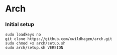 # Arch

### Initial setup

```
sudo loadkeys no
git clone https://github.com/xwildhagen/arch.git
sudo chmod +x arch/setup.sh
sudo arch/setup.sh VERSION
```
